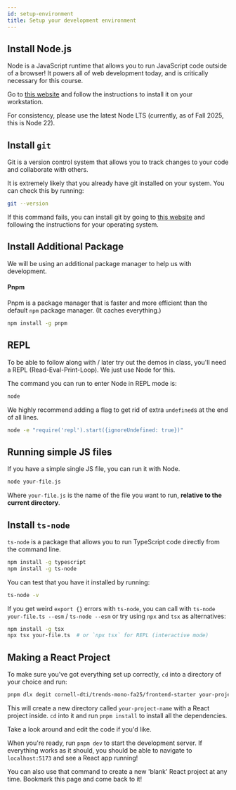 ```yaml
---
id: setup-environment
title: Setup your development environment
---
```


## Install Node.js

Node is a JavaScript runtime that allows you to run JavaScript code outside of a browser! It powers all of web development today, and is critically necessary for this course.

Go to [this website](https://nodejs.org/en/download/) and follow the instructions to install it on your workstation.

For consistency, please use the latest Node LTS (currently, as of Fall 2025, this is Node 22).

## Install `git`

Git is a version control system that allows you to track changes to your code and collaborate with others.

It is extremely likely that you already have git installed on your system. You can check this by running:

```bash
git --version
```

If this command fails, you can install git by going to [this website](https://git-scm.com/downloads) and following the instructions for your operating system.

## Install Additional Package

We will be using an additional package manager to help us with development.

#### Pnpm

Pnpm is a package manager that is faster and more efficient than the default `npm` package manager. (It caches everything.)

```bash
npm install -g pnpm
```

## REPL

To be able to follow along with / later try out the demos in class, you'll need a REPL (Read-Eval-Print-Loop). We just use Node for this.

The command you can run to enter Node in REPL mode is:

```bash
node
```

We highly recommend adding a flag to get rid of extra `undefined`s at the end of all lines.

```bash
node -e "require('repl').start({ignoreUndefined: true})"
```

## Running simple JS files

If you have a simple single JS file, you can run it with Node.

```bash
node your-file.js
```

Where `your-file.js` is the name of the file you want to run, **relative to the current directory**.

## Install `ts-node`

`ts-node` is a package that allows you to run TypeScript code directly from the command line.

```bash
npm install -g typescript
npm install -g ts-node
```

You can test that you have it installed by running:

```bash
ts-node -v
```

If you get weird `export {}` errors with `ts-node`, you can call with `ts-node your-file.ts --esm` / `ts-node --esm` or try using `npx` and `tsx` as alternatives:

```bash
npm install -g tsx
npx tsx your-file.ts  # or `npx tsx` for REPL (interactive mode)
```

## Making a React Project

To make sure you've got everything set up correctly, `cd` into a directory of your choice and run:

```bash
pnpm dlx degit cornell-dti/trends-mono-fa25/frontend-starter your-project-name
```

This will create a new directory called `your-project-name` with a React project inside. `cd` into it and run `pnpm install` to install all the dependencies.

Take a look around and edit the code if you'd like.

When you're ready, run `pnpm dev` to start the development server. If everything works as it should, you should be able to navigate to `localhost:5173` and see a React app running!

You can also use that command to create a new 'blank' React project at any time. Bookmark this page and come back to it!
